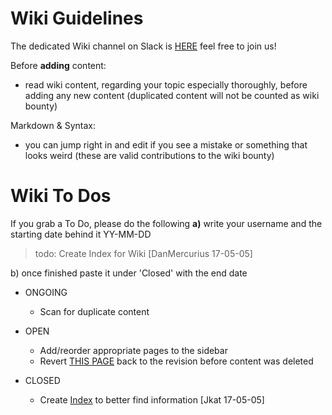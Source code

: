 # Wiki Guidelines
The dedicated Wiki channel on Slack is [HERE](https://aeternity.slack.com/messages/C59BALQCE/details/) feel free to join us!

Before **adding** content:
* read wiki content, regarding your topic especially thoroughly, before adding any new content (duplicated content will not be counted as wiki bounty)

Markdown & Syntax:
* you can jump right in and edit if you see a mistake or something that looks weird (these are valid contributions to the wiki bounty)

# Wiki To Dos
If you grab a To Do, please do the following **a)** write your username and the starting date behind it YY-MM-DD
> todo: Create Index for Wiki [DanMercurius 17-05-05]

b) once finished paste it under 'Closed' with the end date

* ONGOING
    * Scan for duplicate content

* OPEN
    * Add/reorder appropriate pages to the sidebar
    * Revert [THIS PAGE](https://github.com/aeternity/testnet/wiki/Understanding-Aeternity) back to the revision before content was deleted

* CLOSED
    * Create [Index](https://github.com/aeternity/testnet/wiki/_Sidebar.md) to better find information [Jkat 17-05-05]